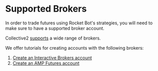 # Supported Brokers
In order to trade futures using Rocket Bot's strategies, you will need to make sure to have a supported broker account.

Collective2 [supports](https://trade.collective2.com/supported-brokers/) a wide range of brokers. 

We offer tutorials for creating accounts with the following brokers:

1. [Create an Interactive Brokers account](/howto/ibkr_setup)
2. [Create an AMP Futures account](/howto/amp_setup)

